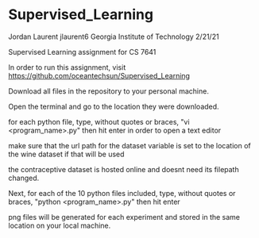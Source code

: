 # Supervised_Learning

Jordan Laurent
jlaurent6
Georgia Institute of Technology
2/21/21

Supervised Learning assignment for CS 7641



In order to run this assignment, visit https://github.com/oceantechsun/Supervised_Learning

Download all files in the repository to your personal machine.

Open the terminal and go to the location they were downloaded.

for each python file, type, without quotes or braces, "vi <program_name>.py" then hit enter in order to open a text editor

make sure that the url path for the dataset variable is set to the location of the wine dataset if that will be used

the contraceptive dataset is hosted online and doesnt need its filepath changed.

Next, for each of the 10 python files included, type, without quotes or braces, "python <program_name>.py" then hit enter

png files will be generated for each experiment and stored in the same location on your local machine. 

